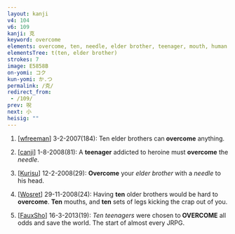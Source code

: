 ```yaml
---
layout: kanji
v4: 104
v6: 109
kanji: 克
keyword: overcome
elements: overcome, ten, needle, elder brother, teenager, mouth, human legs
elementsTree: t(ten, elder brother)
strokes: 7
image: E5858B
on-yomi: コク
kun-yomi: か.つ
permalink: /克/
redirect_from:
 - /109/
prev: 呪
next: 小
heisig: ""
---
```


1) [<a href="http://kanji.koohii.com/profile/wfreeman">wfreeman</a>] 3-2-2007(184): Ten elder brothers can<strong> overcome</strong> anything.

2) [<a href="http://kanji.koohii.com/profile/canji">canji</a>] 1-8-2008(81): A <strong>teenager</strong> addicted to heroine must <strong>overcome</strong> the <em>needle</em>.

3) [<a href="http://kanji.koohii.com/profile/Kurisu">Kurisu</a>] 12-2-2008(29): <strong>Overcome</strong> your <em>elder brother</em> with a <em>needle</em> to his head.

4) [<a href="http://kanji.koohii.com/profile/Wosret">Wosret</a>] 29-11-2008(24): Having <strong>ten</strong> older brothers would be hard to<strong> overcome</strong>. <strong>Ten</strong> mouths, and <strong>ten</strong> sets of legs kicking the crap out of you.

5) [<a href="http://kanji.koohii.com/profile/FauxSho">FauxSho</a>] 16-3-2013(19): <em>Ten teenagers</em> were chosen to<strong> OVERCOME</strong> all odds and save the world. The start of almost every JRPG.

